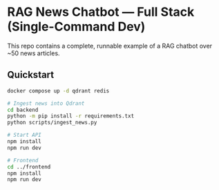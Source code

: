 # RAG News Chatbot — Full Stack (Single-Command Dev)
This repo contains a complete, runnable example of a RAG chatbot over ~50 news articles.

## Quickstart
```bash
docker compose up -d qdrant redis

# Ingest news into Qdrant
cd backend
python -m pip install -r requirements.txt
python scripts/ingest_news.py

# Start API
npm install
npm run dev

# Frontend
cd ../frontend
npm install
npm run dev
```
